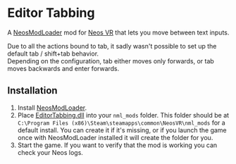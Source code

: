 Editor Tabbing
==============

A [NeosModLoader](https://github.com/zkxs/NeosModLoader) mod for [Neos VR](https://neos.com/) that lets you move between text inputs.

Due to all the actions bound to tab, it sadly wasn't possible to set up the default tab / shift+tab behavior.  
Depending on the configuration, tab either moves only forwards, or tab moves backwards and enter forwards.


## Installation
1. Install [NeosModLoader](https://github.com/zkxs/NeosModLoader).
2. Place [EditorTabbing.dll](https://github.com/Banane9/NeosEditorTabbing/releases/latest/download/EditorTabbing.dll) into your `nml_mods` folder. This folder should be at `C:\Program Files (x86)\Steam\steamapps\common\NeosVR\nml_mods` for a default install. You can create it if it's missing, or if you launch the game once with NeosModLoader installed it will create the folder for you.
3. Start the game. If you want to verify that the mod is working you can check your Neos logs.
